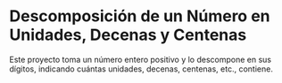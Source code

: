 # Descomposición de un Número en Unidades, Decenas y Centenas

Este proyecto toma un número entero positivo y lo descompone en sus dígitos, indicando cuántas unidades, decenas, centenas, etc., contiene.